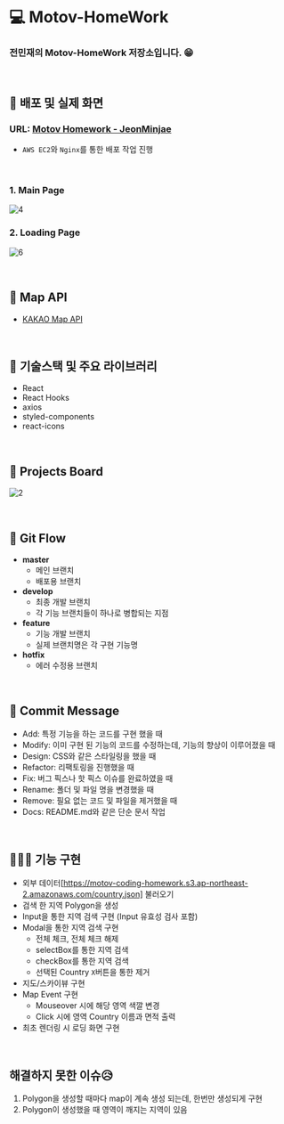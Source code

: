 # 💻 Motov-HomeWork

### 전민재의 Motov-HomeWork 저장소입니다. 😁

<br />

## 🎥 배포 및 실제 화면

### URL: [Motov Homework - JeonMinjae](http://3.36.209.232/)

- `AWS EC2`와 `Nginx`를 통한 배포 작업 진행

<br />

### 1. Main Page

![4](https://user-images.githubusercontent.com/64779472/123552226-3185cb80-d7b0-11eb-8aa9-92c4b3cfedba.png)

### 2. Loading Page

![6](https://user-images.githubusercontent.com/64779472/123552269-5e39e300-d7b0-11eb-9fe0-35d3b915196f.png)

<br />

## 📁 Map API

- [KAKAO Map API](https://apis.map.kakao.com/)

<br>

## 🔖 기술스택 및 주요 라이브러리

- React
- React Hooks
- axios
- styled-components
- react-icons

<br />

## 📝 Projects Board

![2](https://user-images.githubusercontent.com/64779472/123551453-cdadd380-d7ac-11eb-9280-c1aa0c23eb09.png)

<br />

## 📝 Git Flow

- **master**
  - 메인 브랜치
  - 배포용 브랜치
- **develop**
  - 최종 개발 브랜치
  - 각 기능 브랜치들이 하나로 병합되는 지점
- **feature**
  - 기능 개발 브랜치
  - 실제 브랜치명은 각 구현 기능명
- **hotfix**
  - 에러 수정용 브랜치

<br />

## 📝 Commit Message

- Add: 특정 기능을 하는 코드를 구현 했을 때
- Modify: 이미 구현 된 기능의 코드를 수정하는데, 기능의 향상이 이루어졌을 때
- Design: CSS와 같은 스타일링을 했을 때
- Refactor: 리팩토링을 진행했을 때
- Fix: 버그 픽스나 핫 픽스 이슈를 완료하였을 때
- Rename: 폴더 및 파일 명을 변경했을 때
- Remove: 필요 없는 코드 및 파일을 제거했을 때
- Docs: README.md와 같은 단순 문서 작업

<br />

## 👨🏻‍💻 기능 구현

- 외부 데이터[https://motov-coding-homework.s3.ap-northeast-2.amazonaws.com/country.json] 불러오기
- 검색 한 지역 Polygon을 생성
- Input을 통한 지역 검색 구현 (Input 유효성 검사 포함)
- Modal을 통한 지역 검색 구현
  - 전체 체크, 전체 체크 해제
  - selectBox를 통한 지역 검색
  - checkBox를 통한 지역 검색
  - 선택된 Country `X`버튼을 통한 제거
- 지도/스카이뷰 구현
- Map Event 구현
  - Mouseover 시에 해당 영역 색깔 변경
  - Click 시에 영역 Country 이름과 면적 출력
- 최초 렌더링 시 로딩 화면 구현

<br />

## 해결하지 못한 이슈😥

1. Polygon을 생성할 때마다 map이 계속 생성 되는데, 한번만 생성되게 구현
2. Polygon이 생성했을 때 영역이 깨지는 지역이 있음

<br />
